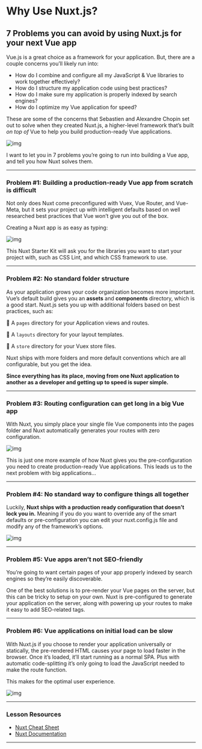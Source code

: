 # Why Use Nuxt.js?

## 7 Problems you can avoid by using Nuxt.js for your next Vue app

Vue.js is a great choice as a framework for your application. But, there are a couple concerns you’ll likely run into:

- How do I combine and configure all my JavaScript & Vue libraries to work together effectively?
- How do I structure my application code using best practices?
- How do I make sure my application is properly indexed by search engines?
- How do I optimize my Vue application for speed?

These are some of the concerns that Sebastien and Alexandre Chopin  set out to solve when they created Nuxt.js, a higher-level framework  that’s built *on top of* Vue to help you build production-ready Vue applications.

![img](https://firebasestorage.googleapis.com/v0/b/vue-mastery.appspot.com/o/flamelink%2Fmedia%2F1578406880172_0.jpg?alt=media&token=b78d619b-601e-4250-91bc-f1b9a533a259)

I want to let you in 7 problems you’re going to run into building a Vue app, and tell you how Nuxt solves them.

------

### Problem #1: Building a production-ready Vue app from scratch is difficult

Not only does Nuxt come preconfigured with Vuex, Vue Router,  and  Vue-Meta, but it sets your project up with intelligent defaults based on well researched best practices that Vue won’t give you out of the box.

Creating a Nuxt app is as easy as typing:

![img](https://firebasestorage.googleapis.com/v0/b/vue-mastery.appspot.com/o/flamelink%2Fmedia%2F1578373622700_1.jpg?alt=media&token=8ed90e59-36b6-4cac-b94e-1b5f404020dd)

This Nuxt Starter Kit will ask you for the libraries you want to  start your project with, such as CSS Lint, and which CSS framework to  use.

------

### Problem #2: No standard folder structure

As your application grows your code organization becomes more important. Vue’s default build gives you an **assets** and **components** directory, which is a good start. Nuxt.js sets you up with additional folders based on best practices, such as:

📂 A `pages` directory for your Application views and routes.

📂 A `layouts` directory for your layout templates.

📂 A `store` directory for your Vuex store files.

Nuxt ships with more folders and more default conventions which are all configurable, but you get the idea.

**Since everything has its place, moving from one Nuxt  application to another as a developer and getting up to speed is super  simple.**

------

### Problem #3: Routing configuration can get long in a big Vue app

With Nuxt, you simply place your single file Vue components into the  pages folder and Nuxt automatically generates your routes with zero  configuration.

![img](https://firebasestorage.googleapis.com/v0/b/vue-mastery.appspot.com/o/flamelink%2Fmedia%2F1578373636456_2.jpg?alt=media&token=01d3b7f8-cdfb-4e70-b6af-1297ef0fada5)

This is just one more example of how Nuxt gives you the  pre-configuration you need to create production-ready Vue applications.  This leads us to the next problem with big applications…

------

### Problem #4: No standard way to configure things all together

Luckily, **Nuxt ships with a production ready configuration that doesn’t lock you in.**  Meaning if you do you want to override any of the smart defaults or  pre-configuration you can edit your nuxt.config.js file and modify any  of the framework’s options.

![img](https://firebasestorage.googleapis.com/v0/b/vue-mastery.appspot.com/o/flamelink%2Fmedia%2F1578373636457_3.jpg?alt=media&token=935c5927-fdc6-4ae7-baca-ad1772ac9677)

------

### Problem #5: Vue apps aren’t not SEO-friendly

You’re going to want certain pages of your app properly indexed by search engines so they’re easily discoverable.

One of the best solutions is to pre-render your Vue pages on the  server, but this can be tricky to setup on your own.   Nuxt is  pre-configured to generate your application on the server, along with  powering up your routes to make it easy to add SEO-related tags.

------

### Problem #6: Vue applications on initial load can be slow

With Nuxt.js if you choose to render your application universally or  statically, the pre-rendered HTML causes your page to load faster in the browser.  Once it’s loaded, it’ll start running as a normal SPA.  Plus  with automatic code-splitting it’s only going to load the JavaScript  needed to make the route function.

This makes for the optimal user experience.

![img](https://firebasestorage.googleapis.com/v0/b/vue-mastery.appspot.com/o/flamelink%2Fmedia%2F1578373644192_5.jpg?alt=media&token=b6eefb60-465c-482b-ab7a-63834c50c2a0)

---

### Lesson Resources

- [Nuxt Cheat Sheet](https://www.vuemastery.com/nuxt-cheat-sheet/)
- [Nuxt Documentation](https://nuxtjs.org/guide/)

---

